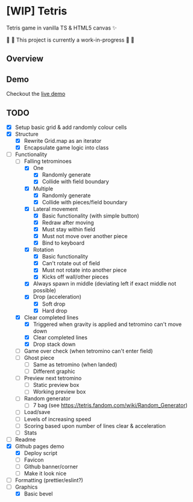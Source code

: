 # [WIP] Tetris

Tetris game in vanilla TS & HTML5 canvas ✨

🚨 🚧 This project is currently a work-in-progress 🚧 🚨

## Overview

## Demo
Checkout the [live demo](https://bm9k.github.io/tetris)

## TODO
- [x] Setup basic grid & add randomly colour cells
- [x] Structure
  - [x] Rewrite Grid.map as an iterator
  - [x] Encapsulate game logic into class
- [ ] Functionality
  - [ ] Falling tetrominoes
    - [x] One
      - [x] Randomly generate
      - [x] Collide with field boundary
    - [x] Multiple
      - [x] Randomly generate
      - [x] Collide with pieces/field boundary
    - [x] Lateral movement
      - [x] Basic functionality (with simple button)
      - [x] Redraw after moving
      - [x] Must stay within field
      - [x] Must not move over another piece
      - [x] Bind to keyboard
    - [x] Rotation
      - [x] Basic functionality
      - [x] Can't rotate out of field
      - [x] Must not rotate into another piece
      - [x] Kicks off wall/other pieces
    - [x] Always spawn in middle (deviating left if exact middle not possible)
    - [x] Drop (acceleration)
      - [x] Soft drop
      - [x] Hard drop
  - [x] Clear completed lines
      - [x] Triggered when gravity is applied and tetromino can't move down
      - [x] Clear completed lines
      - [x] Drop stack down
  - [ ] Game over check (when tetromino can't enter field)
  - [ ] Ghost piece
    - [ ] Same as tetromino (when landed)
    - [ ] Different graphic
  - [ ] Preview next tetromino
    - [ ] Static preview box
    - [ ] Working preview box
  - [ ] Random generator
    - [ ] 7 bag (see https://tetris.fandom.com/wiki/Random_Generator)
  - [ ] Load/save
  - [ ] Levels of increasing speed
  - [ ] Scoring based upon number of lines clear & acceleration
  - [ ] Stats
- [ ] Readme
- [x] Github pages demo
  - [x] Deploy script
  - [ ] Favicon
  - [ ] Github banner/corner
  - [ ] Make it look nice
- [ ] Formatting (prettier/eslint?)
- [ ] Graphics
  - [x] Basic bevel